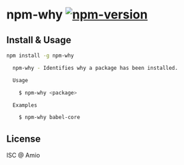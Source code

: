 # npm-why [![npm-version][npm-badge]][npm-link]

## Install & Usage

```bash
npm install -g npm-why
```

```bash
  npm-why - Identifies why a package has been installed.

  Usage

    $ npm-why <package>

  Examples

    $ npm-why babel-core
```

## License

ISC @ Amio

[amio-link]: https://github.com/amio
[npm-badge]: https://img.shields.io/npm/v/npm-why.svg?style=flat-square
[npm-link]: http://www.npmjs.com/package/npm-why
